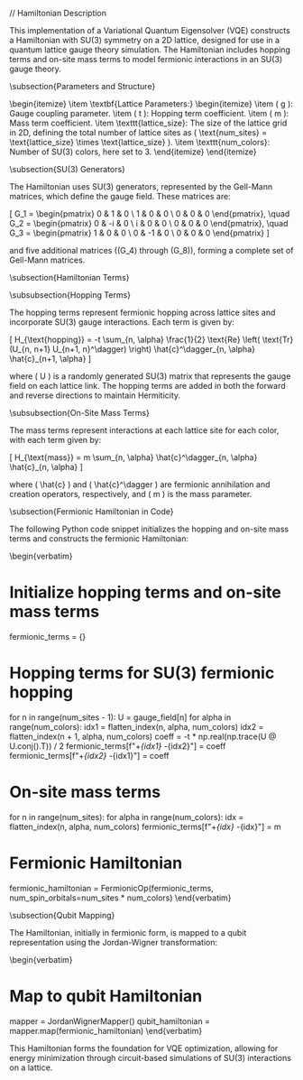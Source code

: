 // Hamiltonian Description

This implementation of a Variational Quantum Eigensolver (VQE) constructs a Hamiltonian with SU(3) symmetry on a 2D lattice, designed for use in a quantum lattice gauge theory simulation. The Hamiltonian includes hopping terms and on-site mass terms to model fermionic interactions in an SU(3) gauge theory.

\subsection{Parameters and Structure}

\begin{itemize}
    \item \textbf{Lattice Parameters:}
    \begin{itemize}
        \item \( g \): Gauge coupling parameter.
        \item \( t \): Hopping term coefficient.
        \item \( m \): Mass term coefficient.
        \item \texttt{lattice\_size}: The size of the lattice grid in 2D, defining the total number of lattice sites as \( \text{num\_sites} = \text{lattice\_size} \times \text{lattice\_size} \).
        \item \texttt{num\_colors}: Number of SU(3) colors, here set to 3.
    \end{itemize}
\end{itemize}

\subsection{SU(3) Generators}

The Hamiltonian uses SU(3) generators, represented by the Gell-Mann matrices, which define the gauge field. These matrices are:

\[
G_1 = \begin{pmatrix} 0 & 1 & 0 \\ 1 & 0 & 0 \\ 0 & 0 & 0 \end{pmatrix}, \quad
G_2 = \begin{pmatrix} 0 & -i & 0 \\ i & 0 & 0 \\ 0 & 0 & 0 \end{pmatrix}, \quad
G_3 = \begin{pmatrix} 1 & 0 & 0 \\ 0 & -1 & 0 \\ 0 & 0 & 0 \end{pmatrix}
\]

and five additional matrices (\(G_4\) through \(G_8\)), forming a complete set of Gell-Mann matrices.

\subsection{Hamiltonian Terms}

\subsubsection{Hopping Terms}

The hopping terms represent fermionic hopping across lattice sites and incorporate SU(3) gauge interactions. Each term is given by:

\[
H_{\text{hopping}} = -t \sum_{n, \alpha} \frac{1}{2} \text{Re} \left( \text{Tr}(U_{n, n+1} U_{n+1, n}^\dagger) \right) \hat{c}^\dagger_{n, \alpha} \hat{c}_{n+1, \alpha}
\]

where \( U \) is a randomly generated SU(3) matrix that represents the gauge field on each lattice link. The hopping terms are added in both the forward and reverse directions to maintain Hermiticity.

\subsubsection{On-Site Mass Terms}

The mass terms represent interactions at each lattice site for each color, with each term given by:

\[
H_{\text{mass}} = m \sum_{n, \alpha} \hat{c}^\dagger_{n, \alpha} \hat{c}_{n, \alpha}
\]

where \( \hat{c} \) and \( \hat{c}^\dagger \) are fermionic annihilation and creation operators, respectively, and \( m \) is the mass parameter.

\subsection{Fermionic Hamiltonian in Code}

The following Python code snippet initializes the hopping and on-site mass terms and constructs the fermionic Hamiltonian:

\begin{verbatim}
# Initialize hopping terms and on-site mass terms
fermionic_terms = {}

# Hopping terms for SU(3) fermionic hopping
for n in range(num_sites - 1):
    U = gauge_field[n]
    for alpha in range(num_colors):
        idx1 = flatten_index(n, alpha, num_colors)
        idx2 = flatten_index(n + 1, alpha, num_colors)
        coeff = -t * np.real(np.trace(U @ U.conj().T)) / 2
        fermionic_terms[f"+_{idx1} -_{idx2}"] = coeff
        fermionic_terms[f"+_{idx2} -_{idx1}"] = coeff

# On-site mass terms
for n in range(num_sites):
    for alpha in range(num_colors):
        idx = flatten_index(n, alpha, num_colors)
        fermionic_terms[f"+_{idx} -_{idx}"] = m

# Fermionic Hamiltonian
fermionic_hamiltonian = FermionicOp(fermionic_terms, num_spin_orbitals=num_sites * num_colors)
\end{verbatim}

\subsection{Qubit Mapping}

The Hamiltonian, initially in fermionic form, is mapped to a qubit representation using the Jordan-Wigner transformation:

\begin{verbatim}
# Map to qubit Hamiltonian
mapper = JordanWignerMapper()
qubit_hamiltonian = mapper.map(fermionic_hamiltonian)
\end{verbatim}

This Hamiltonian forms the foundation for VQE optimization, allowing for energy minimization through circuit-based simulations of SU(3) interactions on a lattice.
